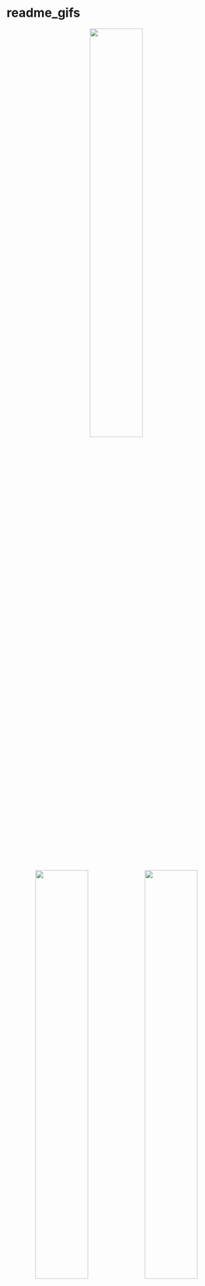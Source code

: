 # readme_gifs

<div align="center">
  <!-- <img src="https://github.com/LorenzoLamberti94/readme_gifs/blob/main/pulp-dronet-v3-full.gif" width="49%"> -->
  <img src="https://github.com/LorenzoLamberti94/readme_gifs/blob/main/pulp-dronet-v3-slalom.gif" width="49%">
  <br><br>
  <img src="https://github.com/LorenzoLamberti94/readme_gifs/blob/main/pulp-dronet-v3-dynobstacle.gif" width="49%">
  <img src="https://github.com/LorenzoLamberti94/readme_gifs/blob/main/pulp-dronet-v3-iotj.gif" width="49%">
</div>